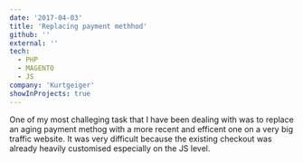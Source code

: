```yaml
---
date: '2017-04-03'
title: 'Replacing payment methhod'
github: ''
external: ''
tech:
  - PHP
  - MAGENTO
  - JS
company: 'Kurtgeiger'
showInProjects: true
---
```


One of my most challeging task that I have been dealing with was to replace an aging payment methog with a more recent and efficent one on a very big traffic website. It was very difficult because the existing checkout was already heavily customised especially on the JS level.
